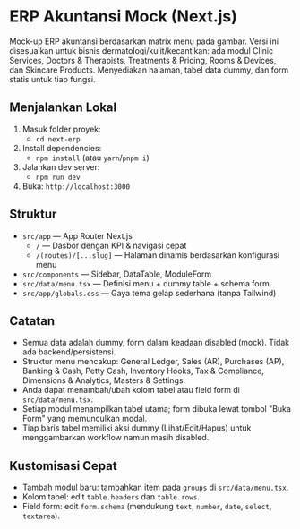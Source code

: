 # ERP Akuntansi Mock (Next.js)

Mock-up ERP akuntansi berdasarkan matrix menu pada gambar. Versi ini disesuaikan untuk bisnis dermatologi/kulit/kecantikan: ada modul Clinic Services, Doctors & Therapists, Treatments & Pricing, Rooms & Devices, dan Skincare Products. Menyediakan halaman, tabel data dummy, dan form statis untuk tiap fungsi.

## Menjalankan Lokal

1. Masuk folder proyek:
   - `cd next-erp`
2. Install dependencies:
   - `npm install`  (atau `yarn`/`pnpm i`)
3. Jalankan dev server:
   - `npm run dev`
4. Buka: `http://localhost:3000`

## Struktur

- `src/app` — App Router Next.js
  - `/` — Dasbor dengan KPI & navigasi cepat
  - `/(routes)/[...slug]` — Halaman dinamis berdasarkan konfigurasi menu
- `src/components` — Sidebar, DataTable, ModuleForm
- `src/data/menu.tsx` — Definisi menu + dummy table + schema form
- `src/app/globals.css` — Gaya tema gelap sederhana (tanpa Tailwind)

## Catatan

- Semua data adalah dummy, form dalam keadaan disabled (mock). Tidak ada backend/persistensi.
- Struktur menu mencakup: General Ledger, Sales (AR), Purchases (AP), Banking & Cash, Petty Cash, Inventory Hooks, Tax & Compliance, Dimensions & Analytics, Masters & Settings.
- Anda dapat menambah/ubah kolom tabel atau field form di `src/data/menu.tsx`.
- Setiap modul menampilkan tabel utama; form dibuka lewat tombol "Buka Form" yang memunculkan modal.
- Tiap baris tabel memiliki aksi dummy (Lihat/Edit/Hapus) untuk menggambarkan workflow namun masih disabled.

## Kustomisasi Cepat

- Tambah modul baru: tambahkan item pada `groups` di `src/data/menu.tsx`.
- Kolom tabel: edit `table.headers` dan `table.rows`.
- Field form: edit `form.schema` (mendukung `text`, `number`, `date`, `select`, `textarea`).
